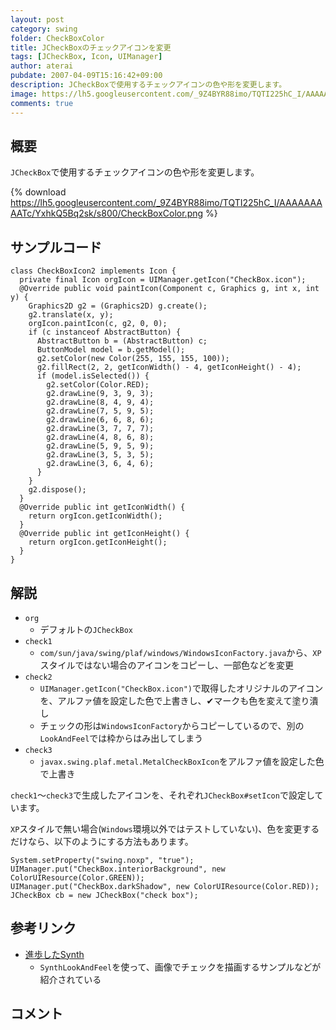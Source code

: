 ```yaml
---
layout: post
category: swing
folder: CheckBoxColor
title: JCheckBoxのチェックアイコンを変更
tags: [JCheckBox, Icon, UIManager]
author: aterai
pubdate: 2007-04-09T15:16:42+09:00
description: JCheckBoxで使用するチェックアイコンの色や形を変更します。
image: https://lh5.googleusercontent.com/_9Z4BYR88imo/TQTI225hC_I/AAAAAAAAATc/YxhkQ5Bq2sk/s800/CheckBoxColor.png
comments: true
---
```

## 概要
`JCheckBox`で使用するチェックアイコンの色や形を変更します。

{% download https://lh5.googleusercontent.com/_9Z4BYR88imo/TQTI225hC_I/AAAAAAAAATc/YxhkQ5Bq2sk/s800/CheckBoxColor.png %}

## サンプルコード
<pre class="prettyprint"><code>class CheckBoxIcon2 implements Icon {
  private final Icon orgIcon = UIManager.getIcon("CheckBox.icon");
  @Override public void paintIcon(Component c, Graphics g, int x, int y) {
    Graphics2D g2 = (Graphics2D) g.create();
    g2.translate(x, y);
    orgIcon.paintIcon(c, g2, 0, 0);
    if (c instanceof AbstractButton) {
      AbstractButton b = (AbstractButton) c;
      ButtonModel model = b.getModel();
      g2.setColor(new Color(255, 155, 155, 100));
      g2.fillRect(2, 2, getIconWidth() - 4, getIconHeight() - 4);
      if (model.isSelected()) {
        g2.setColor(Color.RED);
        g2.drawLine(9, 3, 9, 3);
        g2.drawLine(8, 4, 9, 4);
        g2.drawLine(7, 5, 9, 5);
        g2.drawLine(6, 6, 8, 6);
        g2.drawLine(3, 7, 7, 7);
        g2.drawLine(4, 8, 6, 8);
        g2.drawLine(5, 9, 5, 9);
        g2.drawLine(3, 5, 3, 5);
        g2.drawLine(3, 6, 4, 6);
      }
    }
    g2.dispose();
  }
  @Override public int getIconWidth() {
    return orgIcon.getIconWidth();
  }
  @Override public int getIconHeight() {
    return orgIcon.getIconHeight();
  }
}
</code></pre>

## 解説
- `org`
    - デフォルトの`JCheckBox`
- `check1`
    - `com/sun/java/swing/plaf/windows/WindowsIconFactory.java`から、`XP`スタイルではない場合のアイコンをコピーし、一部色などを変更
- `check2`
    - `UIManager.getIcon("CheckBox.icon")`で取得したオリジナルのアイコンを、アルファ値を設定した色で上書きし、✔マークも色を変えて塗り潰し
    - チェックの形は`WindowsIconFactory`からコピーしているので、別の`LookAndFeel`では枠からはみ出してしまう
- `check3`
    - `javax.swing.plaf.metal.MetalCheckBoxIcon`をアルファ値を設定した色で上書き

<!-- dummy comment line for breaking list -->

`check1`～`check3`で生成したアイコンを、それぞれ`JCheckBox#setIcon`で設定しています。

`XP`スタイルで無い場合(`Windows`環境以外ではテストしていない)、色を変更するだけなら、以下のようにする方法もあります。

<pre class="prettyprint"><code>System.setProperty("swing.noxp", "true");
UIManager.put("CheckBox.interiorBackground", new ColorUIResource(Color.GREEN));
UIManager.put("CheckBox.darkShadow", new ColorUIResource(Color.RED));
JCheckBox cb = new JCheckBox("check box");
</code></pre>

## 参考リンク
- [進歩したSynth](http://www.ibm.com/developerworks/jp/java/library/j-synth/)
    - `SynthLookAndFeel`を使って、画像でチェックを描画するサンプルなどが紹介されている

<!-- dummy comment line for breaking list -->

## コメント
